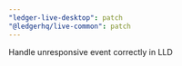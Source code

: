```yaml
---
"ledger-live-desktop": patch
"@ledgerhq/live-common": patch
---
```


Handle unresponsive event correctly in LLD
